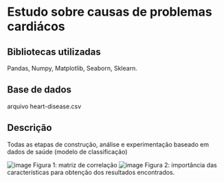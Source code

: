# Estudo sobre causas de problemas cardiácos
## Bibliotecas utilizadas
Pandas, Numpy, Matplotlib, Seaborn, Sklearn.

## Base de dados
arquivo heart-disease.csv

## Descrição
Todas as etapas de construção, análise e experimentação baseado em dados de saúde (modelo de classificação)

![image](https://github.com/souzalucy/saudecora-o_-completo/assets/59371771/b8145eed-aaab-46fb-9ecb-c44a97a9138c)
Figura 1: matriz de correlação
![image](https://github.com/souzalucy/saudecora-o_-completo/assets/59371771/bf4ad470-bfb4-4a04-af28-02c3d5f1a509)
Figura 2: importância das características para obtenção dos resultados encontrados.
